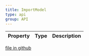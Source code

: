 ```yaml
---
title: ImportModel
type: api
group: API
---
```



Property|Type|Description
---|---|---

[file in github](https://github.com/qgrid/ng2/core/import.model.d.ts)
